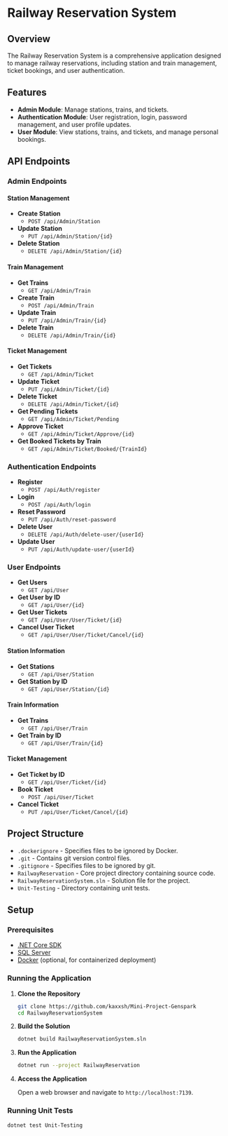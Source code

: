 # Railway Reservation System

## Overview

The Railway Reservation System is a comprehensive application designed to manage railway reservations, including station and train management, ticket bookings, and user authentication.

## Features

- **Admin Module**: Manage stations, trains, and tickets.
- **Authentication Module**: User registration, login, password management, and user profile updates.
- **User Module**: View stations, trains, and tickets, and manage personal bookings.

## API Endpoints

### Admin Endpoints

#### Station Management
- **Create Station**
  - `POST /api/Admin/Station`
- **Update Station**
  - `PUT /api/Admin/Station/{id}`
- **Delete Station**
  - `DELETE /api/Admin/Station/{id}`

#### Train Management
- **Get Trains**
  - `GET /api/Admin/Train`
- **Create Train**
  - `POST /api/Admin/Train`
- **Update Train**
  - `PUT /api/Admin/Train/{id}`
- **Delete Train**
  - `DELETE /api/Admin/Train/{id}`

#### Ticket Management
- **Get Tickets**
  - `GET /api/Admin/Ticket`
- **Update Ticket**
  - `PUT /api/Admin/Ticket/{id}`
- **Delete Ticket**
  - `DELETE /api/Admin/Ticket/{id}`
- **Get Pending Tickets**
  - `GET /api/Admin/Ticket/Pending`
- **Approve Ticket**
  - `GET /api/Admin/Ticket/Approve/{id}`
- **Get Booked Tickets by Train**
  - `GET /api/Admin/Ticket/Booked/{TrainId}`

### Authentication Endpoints

- **Register**
  - `POST /api/Auth/register`
- **Login**
  - `POST /api/Auth/login`
- **Reset Password**
  - `PUT /api/Auth/reset-password`
- **Delete User**
  - `DELETE /api/Auth/delete-user/{userId}`
- **Update User**
  - `PUT /api/Auth/update-user/{userId}`

### User Endpoints

- **Get Users**
  - `GET /api/User`
- **Get User by ID**
  - `GET /api/User/{id}`
- **Get User Tickets**
  - `GET /api/User/User/Ticket/{id}`
- **Cancel User Ticket**
  - `GET /api/User/User/Ticket/Cancel/{id}`

#### Station Information
- **Get Stations**
  - `GET /api/User/Station`
- **Get Station by ID**
  - `GET /api/User/Station/{id}`

#### Train Information
- **Get Trains**
  - `GET /api/User/Train`
- **Get Train by ID**
  - `GET /api/User/Train/{id}`

#### Ticket Management
- **Get Ticket by ID**
  - `GET /api/User/Ticket/{id}`
- **Book Ticket**
  - `POST /api/User/Ticket`
- **Cancel Ticket**
  - `PUT /api/User/Ticket/Cancel/{id}`

## Project Structure

- `.dockerignore` - Specifies files to be ignored by Docker.
- `.git` - Contains git version control files.
- `.gitignore` - Specifies files to be ignored by git.
- `RailwayReservation` - Core project directory containing source code.
- `RailwayReservationSystem.sln` - Solution file for the project.
- `Unit-Testing` - Directory containing unit tests.

## Setup

### Prerequisites

- [.NET Core SDK](https://dotnet.microsoft.com/download)
- [SQL Server](https://www.microsoft.com/en-us/sql-server/sql-server-downloads)
- [Docker](https://www.docker.com/get-started) (optional, for containerized deployment)

### Running the Application

1. **Clone the Repository**

   ```sh
   git clone https://github.com/kaxxsh/Mini-Project-Genspark
   cd RailwayReservationSystem
   ```

2. **Build the Solution**

   ```sh
   dotnet build RailwayReservationSystem.sln
   ```

3. **Run the Application**

   ```sh
   dotnet run --project RailwayReservation
   ```

4. **Access the Application**

   Open a web browser and navigate to `http://localhost:7139`.

### Running Unit Tests

```sh
dotnet test Unit-Testing
```

